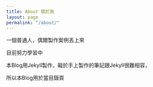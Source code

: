 ```yaml
---
title: About 關於我
layout: page
permalink: "/about/"
---
```


一個普通人，偶爾製作案例丟上來

目前努力學習中

本Blog用Jekyll製作，礙於手上製作的筆記跟Jekyll很難相容，

所以本Blog用於當目錄頁